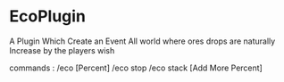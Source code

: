 # EcoPlugin
A Plugin Which Create an Event All world where ores drops are naturally Increase by the players wish


commands :
/eco [Percent] 
/eco stop
/eco stack [Add More Percent]
